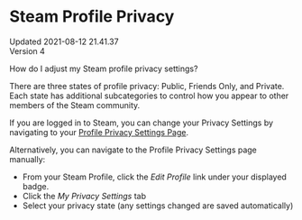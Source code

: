 # Steam Profile Privacy
Updated 2021-08-12 21.41.37  
Version 4  

How do I adjust my Steam profile privacy settings?  
  
There are three states of profile privacy: Public, Friends Only, and Private. Each state has additional subcategories to control how you appear to other members of the Steam community.  
  
If you are logged in to Steam, you can change your Privacy Settings by navigating to your [Profile Privacy Settings Page](https://steamcommunity.com/my/edit/settings).  
  
Alternatively, you can navigate to the Profile Privacy Settings page manually:  
  

* From your Steam Profile, click the *Edit Profile* link under your displayed badge.
* Click the *My Privacy Settings* tab
* Select your privacy state (any settings changed are saved automatically)